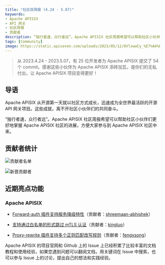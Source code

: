 ```yaml
---
title: "社区双周报 (4.24 - 5.07)"
keywords: 
- Apache APISIX
- API 网关
- 社区周报
- 贡献者
description: “独行者速，众行者远”。Apache APISIX 社区周报希望可以帮助社区小伙伴们更好地掌握 Apache APISIX 社区的进展，方便大家参与到 Apache APISIX 社区中来。
tags: [Community]
image: https://static.apiseven.com/uploads/2023/05/12/0VlxwwCy_%E7%A4%BE%E5%8C%BA%E5%B0%81%E9%9D%A2%E4%B8%AD%E6%96%87%E7%89%88.png
---
```


> 从 2023.4.24 - 2023.5.07，有 25 位开发者为 Apache APISIX 提交了 54 个 commit。感谢这些小伙伴为 Apache APISIX 添砖加瓦，是你们的无私付出，让 Apache APISIX 项目变得更好！

<!--truncate-->

## 导语

Apache APISIX 从开源第一天就以社区方式成长，迅速成为全世界最活跃的开源 API 网关项目。这些成就，离不开社区小伙伴们的共同奋斗。

“独行者速，众行者远”。Apache APISIX 社区周报希望可以帮助社区小伙伴们更好地掌握 Apache APISIX 社区的进展，方便大家参与到 Apache APISIX 社区中来。

## 贡献者统计

![贡献者名单](https://static.apiseven.com/uploads/2023/05/12/E6TtjF4h_%E5%85%A8%E9%83%A8%E8%B4%A1%E7%8C%AE%E8%80%85%E6%B5%B7%E6%8A%A5.png)

![新晋贡献者](https://static.apiseven.com/uploads/2023/05/12/DGlHypFc_%E6%96%B0%E6%99%8B%E8%B4%A1%E7%8C%AE%E8%80%85%E6%B5%B7%E6%8A%A5.png)

## 近期亮点功能

### Apache APISIX

- [Forward-auth 插件支持服务降级特性](https://github.com/apache/apisix/pull/9345)（贡献者：[shreemaan-abhishek](https://github.com/shreemaan-abhishek)）

- [支持通过白名单的形式跳过 mTLS 认证](https://github.com/apache/apisix/pull/9322)（贡献者：[kingluo](https://github.com/kingluo)）

- [Proxy-rewrite 插件支持多个正则匹配改写规则](https://github.com/apache/apisix/pull/9194)（贡献者：[fengxsong](https://github.com/fengxsong)）

Apache APISIX 的项目官网和 Github 上的 Issue 上已经积累了比较丰富的文档教程和使用经验，如果您遇到问题可以翻阅文档，用关键词在 Issue 中搜索，也可以参与 Issue 上的讨论，提出自己的想法和实践经验。
